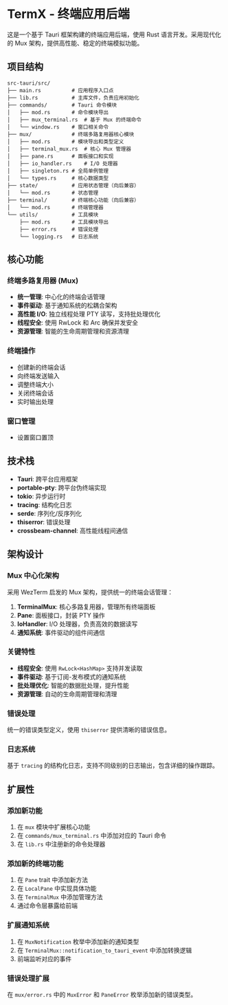 # TermX - 终端应用后端

这是一个基于 Tauri 框架构建的终端应用后端，使用 Rust 语言开发。采用现代化的 Mux 架构，提供高性能、稳定的终端模拟功能。

## 项目结构

```
src-tauri/src/
├── main.rs          # 应用程序入口点
├── lib.rs           # 主库文件，负责应用初始化
├── commands/        # Tauri 命令模块
│   ├── mod.rs       # 命令模块导出
│   ├── mux_terminal.rs  # 基于 Mux 的终端命令
│   └── window.rs    # 窗口相关命令
├── mux/             # 终端多路复用器核心模块
│   ├── mod.rs       # 模块导出和类型定义
│   ├── terminal_mux.rs  # 核心 Mux 管理器
│   ├── pane.rs      # 面板接口和实现
│   ├── io_handler.rs    # I/O 处理器
│   ├── singleton.rs # 全局单例管理
│   └── types.rs     # 核心数据类型
├── state/           # 应用状态管理（向后兼容）
│   └── mod.rs       # 状态管理
├── terminal/        # 终端核心功能（向后兼容）
│   └── mod.rs       # 终端管理器
└── utils/           # 工具模块
    ├── mod.rs       # 工具模块导出
    ├── error.rs     # 错误处理
    └── logging.rs   # 日志系统
```

## 核心功能

### 终端多路复用器 (Mux)

- **统一管理**: 中心化的终端会话管理
- **事件驱动**: 基于通知系统的松耦合架构
- **高性能 I/O**: 独立线程处理 PTY 读写，支持批处理优化
- **线程安全**: 使用 RwLock 和 Arc 确保并发安全
- **资源管理**: 智能的生命周期管理和资源清理

### 终端操作

- 创建新的终端会话
- 向终端发送输入
- 调整终端大小
- 关闭终端会话
- 实时输出处理

### 窗口管理

- 设置窗口置顶

## 技术栈

- **Tauri**: 跨平台应用框架
- **portable-pty**: 跨平台伪终端实现
- **tokio**: 异步运行时
- **tracing**: 结构化日志
- **serde**: 序列化/反序列化
- **thiserror**: 错误处理
- **crossbeam-channel**: 高性能线程间通信

## 架构设计

### Mux 中心化架构

采用 WezTerm 启发的 Mux 架构，提供统一的终端会话管理：

1. **TerminalMux**: 核心多路复用器，管理所有终端面板
2. **Pane**: 面板接口，封装 PTY 操作
3. **IoHandler**: I/O 处理器，负责高效的数据读写
4. **通知系统**: 事件驱动的组件间通信

### 关键特性

- **线程安全**: 使用 `RwLock<HashMap>` 支持并发读取
- **事件驱动**: 基于订阅-发布模式的通知系统
- **批处理优化**: 智能的数据批处理，提升性能
- **资源管理**: 自动的生命周期管理和清理

### 错误处理

统一的错误类型定义，使用 `thiserror` 提供清晰的错误信息。

### 日志系统

基于 `tracing` 的结构化日志，支持不同级别的日志输出，包含详细的操作跟踪。

## 扩展性

### 添加新功能

1. 在 `mux` 模块中扩展核心功能
2. 在 `commands/mux_terminal.rs` 中添加对应的 Tauri 命令
3. 在 `lib.rs` 中注册新的命令处理器

### 添加新的终端功能

1. 在 `Pane` trait 中添加新方法
2. 在 `LocalPane` 中实现具体功能
3. 在 `TerminalMux` 中添加管理方法
4. 通过命令层暴露给前端

### 扩展通知系统

1. 在 `MuxNotification` 枚举中添加新的通知类型
2. 在 `TerminalMux::notification_to_tauri_event` 中添加转换逻辑
3. 前端监听对应的事件

### 错误处理扩展

在 `mux/error.rs` 中的 `MuxError` 和 `PaneError` 枚举添加新的错误类型。
